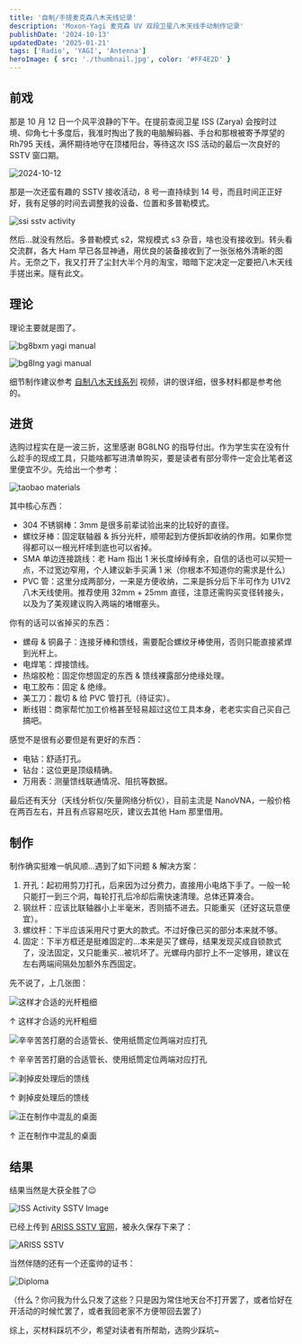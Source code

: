 ```yaml
---
title: '自制/手搓麦克森八木天线记录'
description: 'Moxon-Yagi 麦克森 UV 双段卫星八木天线手动制作记录'
publishDate: '2024-10-13'
updatedDate: '2025-01-21'
tags: ['Radio', 'YAGI', 'Antenna']
heroImage: { src: './thumbnail.jpg', color: '#FF4E2D' }
---
```


## 前戏

那是 10 月 12 日一个风平浪静的下午。在提前查阅卫星 ISS (Zarya) 会按时过境、仰角七十多度后，我准时掏出了我的电脑解码器、手台和那根被寄予厚望的 Rh795 天线，满怀期待地守在顶楼阳台，等待这次 ISS 活动的最后一次良好的 SSTV 窗口期。

![2024-10-12](./2024-10-12.jpg)

那是一次还蛮有趣的 SSTV 接收活动，8 号一直持续到 14 号，而且时间正正好好，我有足够的时间去调整我的设备、位置和多普勒模式。

![ssi sstv activity](./sstvnew.webp)

然后...就没有然后。多普勒模式 s2，常规模式 s3 杂音，啥也没有接收到。转头看交流群，各大 Ham 早已各显神通，用优良的装备接收到了一张张格外清晰的图片。无奈之下，我又打开了尘封大半个月的淘宝，暗暗下定决定一定要把八木天线手搓出来。隧有此文。

## 理论

理论主要就是图了。

![bg8bxm yagi manual](./bg8bxm-yagi.jpg)

![bg8lng yagi manual](./bg8lng-yagi.jpg)

细节制作建议参考 [自制八木天线系列](https://www.bilibili.com/video/BV1Un4y1d738/) 视频，讲的很详细，很多材料都是参考他的。

## 进货

选购过程实在是一波三折，这里感谢 BG8LNG 的指导付出。作为学生实在没有什么趁手的现成工具，只能啥都写进清单购买，要是读者有部分零件一定会比笔者这里便宜不少。先给出一个参考：

![taobao materials](./taobao-materials.png)

其中核心东西：

- 304 不锈钢棒：3mm 是很多前辈试验出来的比较好的直径。
- 螺纹牙棒：固定联轴器 & 拆分光杆，顺带起到方便拆卸收纳的作用。如果你觉得都可以一根光杆嗦到底也可以省掉。
- SMA 单边连接跳线：老 Ham 指出 1 米长度绰绰有余，自信的话也可以买短一点，不过宽边窄用，个人建议新手买满 1 米（你根本不知道你的需求是什么）
- PVC 管：这里分成两部分，一来是方便收纳，二来是拆分后下半可作为 U1V2 八木天线使用。推荐使用 32mm + 25mm 直径，注意还需购买变径转接头，以及为了美观建议购入两端的堵帽塞头。

你有的话可以省掉买的东西：

- 螺母 & 铜鼻子：连接牙棒和馈线，需要配合螺纹牙棒使用，否则只能直接紧焊到光杆上。
- 电焊笔：焊接馈线。
- 热熔胶枪：固定你想固定的东西 & 馈线裸露部分绝缘处理。
- 电工胶布：固定 & 绝缘。
- 美工刀：裁切 & 给 PVC 管打孔（待证实）。
- 断线钳：商家帮忙加工价格甚至轻易超过这位工具本身，老老实实自己买自己搞吧。

感觉不是很有必要但是有更好的东西：

- 电钻：舒适打孔。
- 钻台：这位更是顶级精确。
- 万用表：测量馈线联通情况、阻抗等数据。

最后还有天分（天线分析仪/矢量网络分析仪），目前主流是 NanoVNA，一般价格在两百左右，并且有点容易吃灰，建议去其他 Ham 那里借用。

## 制作

制作确实挺难一帆风顺...遇到了如下问题 & 解决方案：

1. 开孔：起初用剪刀打孔，后来因为过分费力，直接用小电烙下手了。一般一轮只能打一到三个洞，每轮打孔后冷却后需快速清理。总体还算凑合。
2. 钢丝杆：应该比联轴器小上半毫米，否则插不进去。只能重买（还好这玩意便宜）。
3. 螺纹杆：下半应该采用尺寸更大的款式。不过好像已买的部分本来就不够。
4. 固定：下半方框还是挺难固定的...本来是买了螺母，结果发现买成自锁款式了，没法固定，又只能重买...被坑坏了。光螺母内部拧上不一定够用，建议在左右两端间隔处加额外东西固定。

先不说了，上几张图：

![这样才合适的光杆粗细](./2024_10_16_19_29_IMG_0629.jpg)

↑ 这样才合适的光杆粗细

![辛辛苦苦打磨的合适管长、使用纸筒定位两端对应打孔](./2024_10_17_19_07_IMG_0636.jpg)

↑ 辛辛苦苦打磨的合适管长、使用纸筒定位两端对应打孔

![剥掉皮处理后的馈线](./2024_10_17_21_27_IMG_0644-1.jpg)

↑ 剥掉皮处理后的馈线

![正在制作中混乱的桌面](./2024_10_17_19_37_IMG_0641.jpg)

↑ 正在制作中混乱的桌面

## 结果

结果当然是大获全胜了😉

![ISS Activity SSTV Image](img_182508.jpeg)

已经上传到 [ARISS SSTV 官网](https://ariss-usa.org/ARISS_SSTV/)，被永久保存下来了：

![ARISS SSTV](./2025-1-20.png)

当然伴随的还有一个还蛮帅的证书：

![Diploma](./Diploma.png)

（什么？你问我为什么只发了这些？只是因为常住地天台不打开罢了，或者恰好在开活动的时候忙罢了，或者我回老家不方便带回去罢了）

综上，买材料踩坑不少，希望对读者有所帮助，选购少踩坑~
